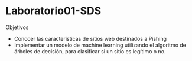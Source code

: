 # Laboratorio01-SDS
Objetivos 
- Conocer las características de sitios web destinados a Pishing 
- Implementar un modelo de machine learning utilizando el algoritmo de árboles de decisión, 
para clasificar si un sitio es legítimo o no.
